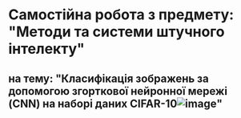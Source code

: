 
# Самостійна робота з предмету: "Методи та системи штучного інтелекту"
## на тему: "Класифікація зображень за допомогою згорткової нейронної мережі (CNN) на наборі даних CIFAR-10![image](https://github.com/user-attachments/assets/ca217d85-ceaf-43cd-8a5b-b6a947cc0ddd)"
